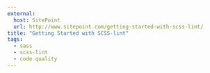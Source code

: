 ```yaml
---
external:
  host: SitePoint
  url: http://www.sitepoint.com/getting-started-with-scss-lint/
title: "Getting Started with SCSS-lint"
tags: 
  - sass
  - scss-lint
  - code quality
---
```




